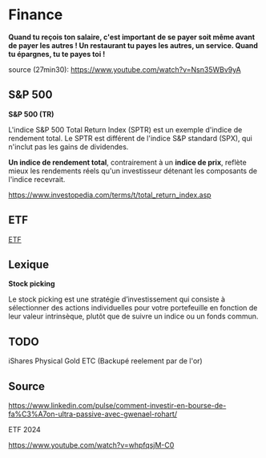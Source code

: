# Finance

__Quand tu reçois ton salaire, c'est important de se payer soit même avant de payer les autres ! Un restaurant tu payes les autres, un service. Quand tu épargnes, tu te payes toi !__

source (27min30): https://www.youtube.com/watch?v=Nsn35WBv9yA

## S&P 500

__S&P 500 (TR)__

L'indice S&P 500 Total Return Index (SPTR) est un exemple d'indice de rendement total. 
Le SPTR est différent de l'indice S&P standard (SPX), qui n'inclut pas les gains de dividendes.

__Un indice de rendement total__, contrairement à un __indice de prix__, reflète mieux les rendements réels qu'un investisseur détenant les composants de l'indice recevrait.


https://www.investopedia.com/terms/t/total_return_index.asp

## ETF


[ETF](../main/etf.md)


## Lexique


__Stock picking__

Le stock picking est une stratégie d’investissement qui consiste à sélectionner des actions individuelles pour votre portefeuille en fonction de leur valeur intrinsèque, plutôt que de suivre un indice ou un fonds commun. 




## TODO

iShares Physical Gold ETC (Backupé reelement par de l'or)

## Source

https://www.linkedin.com/pulse/comment-investir-en-bourse-de-fa%C3%A7on-ultra-passive-avec-gwenael-rohart/


ETF 2024

https://www.youtube.com/watch?v=whpfqsjM-C0
